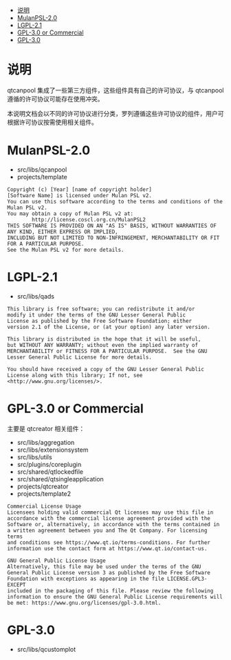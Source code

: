<!-- TOC -->

- [说明](#说明)
- [MulanPSL-2.0](#mulanpsl-20)
- [LGPL-2.1](#lgpl-21)
- [GPL-3.0 or Commercial](#gpl-30-or-commercial)
- [GPL-3.0](#gpl-30)

<!-- /TOC -->

# 说明
qtcanpool 集成了一些第三方组件，这些组件具有自己的许可协议，与 qtcanpool 遵循的许可协议可能存在使用冲突。

本说明文档会以不同的许可协议进行分类，罗列遵循这些许可协议的组件，用户可根据许可协议按需使用相关组件。

# MulanPSL-2.0
- src/libs/qcanpool
- projects/template

```
Copyright (c) [Year] [name of copyright holder]
[Software Name] is licensed under Mulan PSL v2.
You can use this software according to the terms and conditions of the Mulan PSL v2.
You may obtain a copy of Mulan PSL v2 at:
        http://license.coscl.org.cn/MulanPSL2
THIS SOFTWARE IS PROVIDED ON AN "AS IS" BASIS, WITHOUT WARRANTIES OF ANY KIND, EITHER EXPRESS OR IMPLIED,
INCLUDING BUT NOT LIMITED TO NON-INFRINGEMENT, MERCHANTABILITY OR FIT FOR A PARTICULAR PURPOSE.
See the Mulan PSL v2 for more details.
```

# LGPL-2.1
- src/libs/qads

```
This library is free software; you can redistribute it and/or
modify it under the terms of the GNU Lesser General Public
License as published by the Free Software Foundation; either
version 2.1 of the License, or (at your option) any later version.

This library is distributed in the hope that it will be useful,
but WITHOUT ANY WARRANTY; without even the implied warranty of
MERCHANTABILITY or FITNESS FOR A PARTICULAR PURPOSE.  See the GNU
Lesser General Public License for more details.

You should have received a copy of the GNU Lesser General Public
License along with this library; If not, see <http://www.gnu.org/licenses/>.
```

# GPL-3.0 or Commercial
主要是 qtcreator 相关组件：
- src/libs/aggregation
- src/libs/extensionsystem
- src/libs/utils
- src/plugins/coreplugin
- src/shared/qtlockedfile
- src/shared/qtsingleapplication
- projects/qtcreator
- projects/template2

```
Commercial License Usage
Licensees holding valid commercial Qt licenses may use this file in
accordance with the commercial license agreement provided with the
Software or, alternatively, in accordance with the terms contained in
a written agreement between you and The Qt Company. For licensing terms
and conditions see https://www.qt.io/terms-conditions. For further
information use the contact form at https://www.qt.io/contact-us.

GNU General Public License Usage
Alternatively, this file may be used under the terms of the GNU
General Public License version 3 as published by the Free Software
Foundation with exceptions as appearing in the file LICENSE.GPL3-EXCEPT
included in the packaging of this file. Please review the following
information to ensure the GNU General Public License requirements will
be met: https://www.gnu.org/licenses/gpl-3.0.html.
```

# GPL-3.0
- src/libs/qcustomplot
